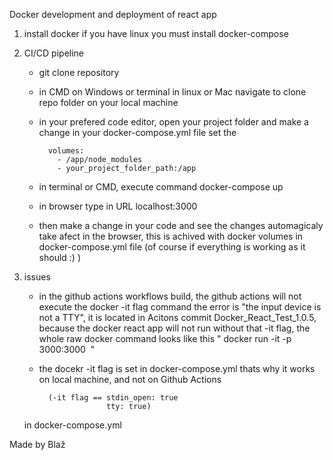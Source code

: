 Docker development and deployment of react app

1. install docker if you have linux you must install docker-compose

2. CI/CD pipeline

    - git clone repository
    - in CMD on Windows or terminal in linux or Mac navigate to clone repo folder on your local machine
    - in your prefered code editor, open your project folder and make a change in your docker-compose.yml file set the 

    
            volumes:
              - /app/node_modules
              - your_project_folder_path:/app


    - in terminal or CMD, execute command docker-compose up 
    - in browser type in URL localhost:3000



    - then make a change in your code and see the 
    changes automagicaly take afect in the browser, this is achived with docker volumes in docker-compose.yml file
    (of course if everything is working as it should :) )

3. issues

    - in the github actions workflows build, the github actions will not execute the docker -it flag command
    the error is "the input device is not a 
    TTY", it is located in Acitons commit Docker_React_Test_1.0.5, because the docker react app will not run without that -it flag,
    the whole raw docker command looks like this " docker run -it -p 3000:3000 <image name or id> " 

    - the docekr -it flag is set in docker-compose.yml thats why it works on local machine, and not on Github Actions

            (-it flag == stdin_open: true
                         tty: true)

    in docker-compose.yml



Made by Blaž
